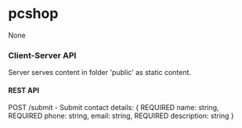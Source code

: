# pcshop
None

### Client-Server API

Server serves content in folder 'public' as static content.

#### REST API

POST /submit - Submit contact details:
{
REQUIRED    name: string,
REQUIRED    phone: string,
	    email: string,
REQUIRED    description: string
}